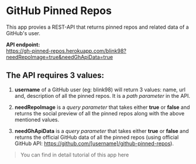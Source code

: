 # GitHub Pinned Repos
This app provies a REST-API that returns pinned repos and related data of a GitHub's user.

**API endpoint:**  
https://gh-pinned-repos.herokuapp.com/blink98?needRepoImage=true&needGhApiData=true

## The API requires 3 values:

1. **username** of a GitHub user (eg: blink98) will return 3 values: name, url and, description of all the pinned repos. It is a *path parameter* in the API.

2. **needRepoImage** is a *query parameter* that takes either **true** or **false** and returns the social preview of all the pinned repos along with the above mentioned values.

3. **needGhApiData** is a *query parameter* that takes either **true** or **false** and returns the official GitHub data of all the pinned repos (using official GitHub API: https://github.com/[username]/github-pinned-repos).

> You can find in detail tutorial of this app here